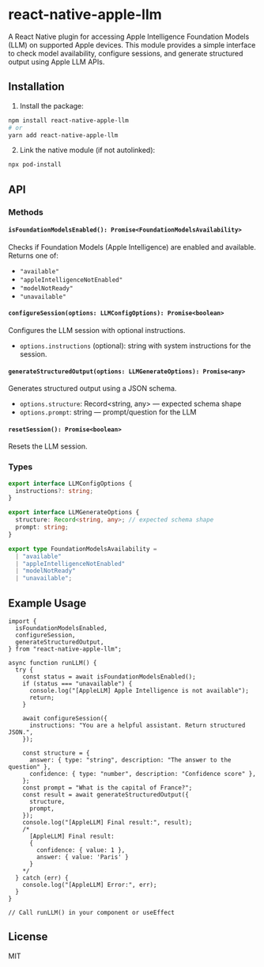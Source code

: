 # react-native-apple-llm

A React Native plugin for accessing Apple Intelligence Foundation Models (LLM) on supported Apple devices. This module provides a simple interface to check model availability, configure sessions, and generate structured output using Apple LLM APIs.

## Installation

1. Install the package:

```sh
npm install react-native-apple-llm
# or
yarn add react-native-apple-llm
```

2. Link the native module (if not autolinked):

```sh
npx pod-install
```

## API

### Methods

#### `isFoundationModelsEnabled(): Promise<FoundationModelsAvailability>`

Checks if Foundation Models (Apple Intelligence) are enabled and available.
Returns one of:

- `"available"`
- `"appleIntelligenceNotEnabled"`
- `"modelNotReady"`
- `"unavailable"`

#### `configureSession(options: LLMConfigOptions): Promise<boolean>`

Configures the LLM session with optional instructions.

- `options.instructions` (optional): string with system instructions for the session.

#### `generateStructuredOutput(options: LLMGenerateOptions): Promise<any>`

Generates structured output using a JSON schema.

- `options.structure`: Record<string, any> — expected schema shape
- `options.prompt`: string — prompt/question for the LLM

#### `resetSession(): Promise<boolean>`

Resets the LLM session.

### Types

```ts
export interface LLMConfigOptions {
  instructions?: string;
}

export interface LLMGenerateOptions {
  structure: Record<string, any>; // expected schema shape
  prompt: string;
}

export type FoundationModelsAvailability =
  | "available"
  | "appleIntelligenceNotEnabled"
  | "modelNotReady"
  | "unavailable";
```

## Example Usage

```tsx
import {
  isFoundationModelsEnabled,
  configureSession,
  generateStructuredOutput,
} from "react-native-apple-llm";

async function runLLM() {
  try {
    const status = await isFoundationModelsEnabled();
    if (status === "unavailable") {
      console.log("[AppleLLM] Apple Intelligence is not available");
      return;
    }

    await configureSession({
      instructions: "You are a helpful assistant. Return structured JSON.",
    });

    const structure = {
      answer: { type: "string", description: "The answer to the question" },
      confidence: { type: "number", description: "Confidence score" },
    };
    const prompt = "What is the capital of France?";
    const result = await generateStructuredOutput({
      structure,
      prompt,
    });
    console.log("[AppleLLM] Final result:", result);
    /* 
      [AppleLLM] Final result:
      {
        confidence: { value: 1 },
        answer: { value: 'Paris' }
      }
    */
  } catch (err) {
    console.log("[AppleLLM] Error:", err);
  }
}

// Call runLLM() in your component or useEffect
```

## License

MIT
